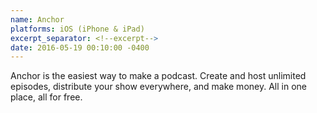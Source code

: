 ```yaml
---
name: Anchor
platforms: iOS (iPhone & iPad)
excerpt_separator: <!--excerpt-->
date: 2016-05-19 00:10:00 -0400
---
```


Anchor is the easiest way to make a podcast. Create and host unlimited episodes, distribute your show everywhere, and make money. All in one place, all for free.

